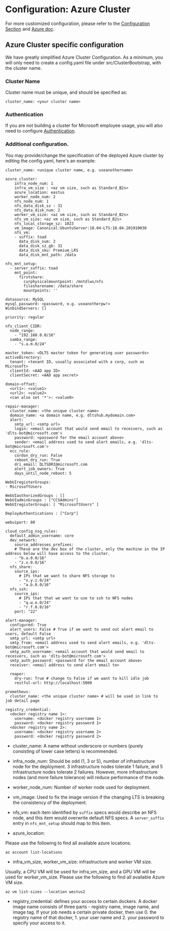# Configuration: Azure Cluster

For more customized configuration, please refer to the [Configuration Section](../configuration/Readme.md) and [Azure doc](https://docs.microsoft.com/en-us/cli/azure/vm?view=azure-cli-latest). 

## Azure Cluster specific configuration

We have greatly simplified Azure Cluster Configuration. As a minimum, you will only need to create a config.yaml file under src/ClusterBootstrap, with the cluster name. 

### Cluster Name

Cluster name must be unique, and should be specified as:

```
cluster_name: <your cluster name>
```


### Authentication
If you are not building a cluster for Microsoft employee usage, you will also need to configure [Authentication](../authentication/Readme.md). 

### Additional configuration. 

You may provide/change the specification of the deployed Azure cluster by editing the config.yaml, here's an example:

```
cluster_name: <unique cluster name, e.g. useanothername>

azure_cluster:
    infra_node_num: 1
    infra_vm_size : <az vm size, such as Standard_B2s>
    azure_location: eastus
    worker_node_num: 2
    nfs_node_num: 1
    nfs_data_disk_sz : 31
    nfs_data_disk_num: 2
    worker_vm_size: <az vm size, such as Standard_B2s>
    nfs_vm_size: <az vm size, such as Standard_B2s>
    nfs_local_storage_sz: 1023
    vm_image: Canonical:UbuntuServer:18.04-LTS:18.04.201910030
    nfs_vm:
    - suffix: toad
      data_disk_num: 2
      data_disk_sz_gb: 31
      data_disk_sku: Premium_LRS
      data_disk_mnt_path: /data

nfs_mnt_setup:
  - server_suffix: toad
    mnt_point:
      firstshare:
        curphysicalmountpoint: /mntdlws/nfs
        filesharename: /data/share
        mountpoints: ''

datasource: MySQL    
mysql_password: <password, e.g. useanotherpw!>
WinbindServers: []

priority: regular

nfs_client_CIDR:
  node_range:
    - "192.168.0.0/16"
  samba_range:
    - "s.a.m.0/24"

master_token: <DLTS master token for generating user passwords>
activeDirectory:
  tenant: <tenant ID, usually associated with a corp, such as Microsoft>
  clientId: <AAD app ID>
  clientSecret: <AAD app secret>

domain-offset:
  <url1>: <value1>
  <url2>: <value2>
  <can also set '*'>: <value0>

repair-manager:
  cluster_name: <the unique cluster name>
  domain_name: <a domain name, e.g. dltshub.mydomain.com>
  alert:
    smtp_url: <smtp url>
    login: <email account that would send email to receivers, such as 'dlts-bot@microsoft.com'>
    password: <password for the email account above>
    sender: <email address used to send alert emails, e.g. 'dlts-bot@microsoft.com'>
  ecc_rule:
    cordon_dry_run: False
    reboot_dry_run: True
    dri_email: DLTSDRI@microsoft.com
    alert_job_owners: True
    days_until_node_reboot: 5

WebUIregisterGroups:
- MicrosoftUsers

WebUIauthorizedGroups : []
WebUIadminGroups : ["CCSAdmins"]
WebUIregisterGroups: [ "MicrosoftUsers" ]

DeployAuthentications : ["Corp"]

webuiport: 80

cloud_config_nsg_rules:
  default_admin_username: core
  dev_network:
    source_addresses_prefixes:
    # These are the dev box of the cluster, only the machine in the IP address below will have access to the cluster.
    - "b.a.0.0/16"
    - "z.x.0.0/16"
  nfs_share:
    source_ips: 
      # IPs that we want to share NFS storage to
      - "x.y.z.0/24"
      - "a.b.0.0/16"
  nfs_ssh:
    source_ips: 
      # IPs that that we want to use to ssh to NFS nodes
      - "q.w.e.0/24"
      - "r.f.0.0/16"
    port: "22"

alert-manager:
  configured: True
  alert_users: False # True if we want to send out alert email to users, default False
  smtp_url: <smtp url>
  smtp_from: <email address used to send alert emails, e.g. 'dlts-bot@microsoft.com'>
  smtp_auth_username: <email account that would send email to receivers, such as 'dlts-bot@microsoft.com'>
  smtp_auth_password: <password for the email account above>
  receiver: <email address to send alert email to>

  reaper:
    dry-run: True # change to False if we want to kill idle job
    restful-url: http://localhost:5000

prometheus:
  cluster_name: <the unique cluster name> # will be used in link to job detail page

registry_credential:
  <docker registry name 1>:
    username: <docker registry username 1>
    password: <docker registry password 1>
  <docker registry name 2>:
    username: <docker registry username 2>
    password: <docker registry password 2>
```

* cluster_name: A name without underscore or numbers (purely consisting of lower case letters) is recommended.

* infra_node_num: Should be odd (1, 3 or 5), number of infrastructure node for the deployment. 3 infrastructure nodes tolerate 1 failure, and 5 infrastructure nodes tolerate 2 failures. However, more infrastructure nodes (and more failure tolerance) will reduce performance of the node. 

* worker_node_num: Number of worker node used for deployment. 

* vm_image: Used to fix the image version if the changing LTS is breaking the consistency of the deployment.

* nfs_vm: each item identified by `suffix` specs would describe an NFS node, and this item would overwrite default NFS specs. A `server_suffix` entry in `nfs_mnt_setup` should map to this item.

* azure_location: 

Please use the following to find all available azure locations. 
```
az account list-locations
```

* infra_vm_size, worker_vm_size: infrastructure and worker VM size. 

Usually, a CPU VM will be used for infra_vm_size, and a GPU VM will be used for worker_vm_size. Please use the following to find all available Azure VM size. 
```
az vm list-sizes --location westus2
```

* registry_credential: defines your access to certain dockers. A docker image name consists of three parts - registry name, image name, and image tag. If your job needs a certain private docker, then use 0. the registry name of that docker, 1. your user name and 2. your password to specify your access to it.